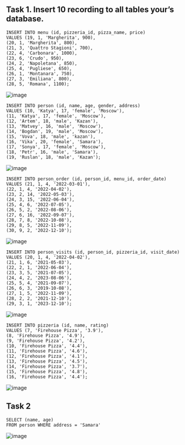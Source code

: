 ## Task 1. Insert 10 recording to all tables your’s database.

```
INSERT INTO menu (id, pizzeria_id, pizza_name, price)
VALUES (19, 1, 'Margherita', 900),
(20, 1, 'Margherita', 800),
(21, 3, 'Quattro Stagioni', 700),
(22, 4, 'Carbonara', 1000),
(23, 6, 'Crudo', 950),
(24, 2, 'Napoletana', 850),
(25, 4, 'Pugliese', 650),
(26, 1, 'Montanara', 750),
(27, 3, 'Emiliana', 800),
(28, 5, 'Romana', 1100);
```
![image](https://github.com/Crack22/db_practice/assets/93242683/355b3d07-5c49-4eb3-b0d0-95e310665ead)

```
INSERT INTO person (id, name, age, gender, address)
VALUES (10, 'Katya', 17, 'female', 'Moscow'),
(11, 'Katya', 17, 'female', 'Moscow'),
(12, 'Artem', 18, 'male', 'Kazan'),
(13, 'Matvey', 16, 'male', 'Moscow'),
(14, 'Bogdan', 19, 'male', 'Moscow'),
(15, 'Vova', 18, 'male', 'kazan'),
(16, 'Vika', 20, 'female', 'Samara'),
(17, 'Sonya', 17, 'female', 'Moscow'),
(18, 'Petr', 16, 'male', 'Samara'),
(19, 'Ruslan', 18, 'male', 'Kazan');
```
![image](https://github.com/Crack22/db_practice/assets/93242683/794374b8-b976-4ea2-a15b-f0c4feed6da5)

```
INSERT INTO person_order (id, person_id, menu_id, order_date)
VALUES (21, 1, 4, '2022-03-01'),
(22, 1, 4, '2022-04-02'),
(23, 2, 14, '2022-05-03'),
(24, 3, 15, '2022-06-04'),
(25, 4, 6, '2022-07-05'),
(26, 5, 2, '2022-08-06'),
(27, 6, 16, '2022-09-07'),
(28, 7, 8, '2022-10-08'),
(29, 8, 5, '2022-11-09'),
(30, 9, 2, '2022-12-10');
```
![image](https://github.com/Crack22/db_practice/assets/93242683/7b22ecf7-fb6c-4b5f-96f1-cafa2ff2d625)

```
INSERT INTO person_visits (id, person_id, pizzeria_id, visit_date)
VALUES (20, 1, 4, '2022-04-02'),
(21, 1, 6, '2021-05-03'),
(22, 2, 1, '2022-06-04'),
(23, 3, 5, '2021-07-05'),
(24, 4, 2, '2023-08-06'),
(25, 5, 4, '2021-09-07'),
(26, 6, 3, '2019-10-08'),
(27, 1, 5, '2022-11-09'),
(28, 2, 2, '2021-12-10'),
(29, 3, 1, '2023-12-10');
```
![image](https://github.com/Crack22/db_practice/assets/93242683/ee1825fe-412a-481e-a5c3-0c5511a9639a)

```
INSERT INTO pizzeria (id, name, rating)
VALUES (7, 'Firehouse Pizza', '3.9'),
(8, 'Firehouse Pizza', '4.9'),
(9, 'Firehouse Pizza', '4.2'),
(10, 'Firehouse Pizza', '4.4'),
(11, 'Firehouse Pizza', '4.6'),
(12, 'Firehouse Pizza', '4.1'),
(13, 'Firehouse Pizza', '4.5'),
(14, 'Firehouse Pizza', '3.7'),
(15, 'Firehouse Pizza', '4.8'),
(16, 'Firehouse Pizza', '4.4');
```
![image](https://github.com/Crack22/db_practice/assets/93242683/40fc90e9-910b-4b72-8597-15b065f00e8f)

## Task 2 
```
SELECT (name, age)
FROM person WHERE address = 'Samara'
```
![image](https://github.com/Crack22/db_practice/assets/93242683/b292ab4f-9fea-485f-a5bc-a5af0de1f429)


